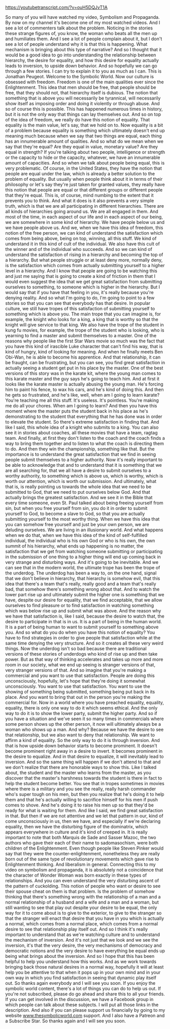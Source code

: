 https://youtubetranscript.com/?v=ouH5DQJvT1A

 So many of you will have watched my video, Symbolism and Propaganda. By now on my channel it's become one of my most watched videos. And I see a lot of commenters talk about the problem. Noticing in the stories these strange figures of, you know, the woman who beats all the men up and humiliates them. And I see a lot of people complain about it, but I don't see a lot of people understand why it is that this is happening. What mechanism is bringing about this type of narrative? And so I thought that it would be a good idea to go into understanding the relationship between hierarchy, the desire for equality, and how this desire for equality actually leads to inversion, to upside down behavior. And so hopefully we can go through a few stories. I can try to explain it to you as much as I can. This is Jonathan Peugeot. Welcome to the Symbolic World. Now our culture is obsessed with freedom. Freedom is one of the main qualities ever since the Enlightenment. This idea that men should be free, that people should be free, that they should not, that hierarchy itself is dubious. The notion that something that is above you will necessarily be tyrannical, will necessarily show itself as imposing order and doing it violently or through abuse. And so of course this is possible. This has happened numerous times in history, but it is not the only way that things can lay themselves out. And so on top of the idea of freedom, we really do have this notion of equality. That equality is the main value, let's say, that we hold on to. Now equality is a bit of a problem because equality is something which ultimately doesn't end up meaning much because when we say that two things are equal, each thing has an innumerable amount of qualities. And so what do we mean when we say that they're equal? Are they equal in value, monetary value? Are they equal in strength? If you're talking about two people, intelligence or strength or the capacity to hide or the capacity, whatever, we have an innumerable amount of capacities. And so when we talk about people being equal, this is very problematic. Of course, in the United States, they have the notion that people are equal under the law, which is already a better solution to the problem of equality. But usually when people think about it in terms of their philosophy or let's say they're just taken for granted values, they really have this notion that people are equal or that different groups or different people that they're equal. This is, of course, mind numbing to the extent that it prevents you to think. And what it does is it also prevents a very simple truth, which is that we are all participating in different hierarchies. There are all kinds of hierarchies going around us. We are all engaged in them. And most of the time, in each aspect of our life and in each aspect of our being, we are somewhere in some kind of hierarchy. We have people below us and we have people above us. And we, when we have this idea of freedom, this notion of the free person, we can kind of understand the satisfaction which comes from being above, being on top, winning, all this stuff. We kind of understand it in this kind of cult of the individual. We also have this cult of the winner and of the individual who succeeds. And so we can kind of understand the satisfaction of rising in a hierarchy and becoming the top of a hierarchy. But what people struggle or at least deny more, normally deny, is the satisfaction which comes from actually submitting yourself to a higher level in a hierarchy. And I know that people are going to be watching this and just me saying that is going to create a kind of friction in them that I would even suggest the idea that we get great satisfaction from submitting ourselves to something, to someone which is higher in the hierarchy. But I would say that if you have that feeling in you, it's really because you're denying reality. And so what I'm going to do, I'm going to point to a few stories so that you can see that everybody has that desire. In popular culture, we still have tropes of this satisfaction of submitting yourself to something which is above you. The main trope that you can imagine is, for example, the knight who looks for a king, a king that is worthy so that the knight will give service to that king. We also have the trope of the student in kung fu movies, for example, the trope of the student who is looking, who is yearning to find a master and submit themselves to a master. One of the reasons why people like the first Star Wars movie so much was the fact that you have this kind of irascible Luke character that can't find his way, that is kind of hungry, kind of looking for meaning. And when he finally meets Ben Obi-Wan, he is able to become his apprentice. And that relationship, it can be fraught, can be frustrating, but you can see, you find great satisfaction in actually seeing a student get put in his place by the master. One of the best versions of this story was in the karate kit, where the young man comes to this karate master and the guy says he's going to teach him. And at first it looks like the karate master is actually abusing the young man. He's forcing him to paint his fence, to wax his cars, and he's kind of doing this. And then he gets so frustrated, and he's like, well, when am I going to learn karate? You're teaching me all this stuff. It's useless. It's pointless. You're making me do all your chores. When am I going to learn? And then you have this moment where the master puts the student back in his place as he's demonstrating to the student that everything that he has done was in order to elevate the student. So there's extreme satisfaction in finding that. And like I said, this whole idea of a knight who submits to a king. You can also see it in stories about coaches, all these movies that have a team, ragtag team. And finally, at first they don't listen to the coach and the coach finds a way to bring them together and to listen to what the coach is directing them to do. And then they win the championship, something like that. But the importance is to understand the great satisfaction that we find in seeing people submit themselves to a higher authority. Now it's really important to be able to acknowledge that and to understand that it is something that we are all searching for, that we all have a desire to submit ourselves to a worthy authority, to something which is above us, which is worthy, which is worth our attention, which is worth our submission. And ultimately, what that is, is really pointing us towards the whole idea that we need to be submitted to God, that we need to put ourselves below God. And that actually brings the greatest satisfaction. And we see it in the Bible that every time someone, even St. Paul talked about being freeing yourself from sin, but when you free yourself from sin, you do it in order to submit yourself to God, to become a slave to God, so that you are actually submitting yourself to the most worthy thing. When we have this idea that you can somehow free yourself and just be your own person, we are deluding ourselves. We are living in an illusionary world. And what happens when we do that, when we have this idea of the kind of self-fulfilled individual, the individual who is his own God or who is his own, the own summit of his hierarchy, what ends up happening is no matter, the satisfaction that we get from watching someone submitting or participating in the submission of one thing to a higher thing will end up coming back in very strange and disturbing ways. And it's going to be inevitable. And we can see that in the modern world, the ultimate trope has been the trope of the underdog. The underdog has been a way to, on the one hand, signal that we don't believe in hierarchy, that hierarchy is somehow evil, that this idea that there's a team that's really, really good and a team that's really bad, that somehow there's something wrong about that. And to watch the lower part rise up and ultimately submit the higher one is something that we have, despite our desire for equality, that we find acceptable, that we allow ourselves to find pleasure or to find satisfaction in watching something which was below rise up and submit what was above. And the reason why we have that satisfaction is, like I said, because the desire to watch that, the desire to participate in that is in us. It is a part of being in the human world. It is a part of being human to want to submit yourself to something above you. And so what do you do when you have this notion of equality? You have to find strategies in order to give people that satisfaction while at the same time denying the very structure. And so it creates all these very weird things. Now the underdog isn't so bad because there are traditional versions of these stories of underdogs who kind of rise up and then take power. But as that way of thinking accelerates and takes up more and more room in our society, what we end up seeing is stranger versions of that, very stranger versions of that. And so imagine that you're making a commercial and you want to use that satisfaction. People are doing this unconsciously, hopefully, let's hope that they're doing it somewhat unconsciously. You want to use that satisfaction. You want to use the showing of something being submitted, something being put back in its place. And you want to bring that out in the person you're making the commercial for. Now in a world where you have preached equality, equality, equality, there is only one way to do it which seems ethical. And the only way to do it is to show the lower party, submit the higher party. And so if you have a situation and we've seen it so many times in commercials where some person shows up the other person, it now will ultimately always be a woman who shows up a man. And why? Because we have the desire to see that relationship, but we also want to deny that relationship. We want to affirm a kind of equality. So the only way to do it is through inversion. And that is how upside down behavior starts to become prominent. It doesn't become prominent right away in a desire to invert. It becomes prominent in the desire to equalize. And in that desire to equalize, it will inevitably lead to inversion. And so the same thing will happen if we don't attend to that and we don't realize that there are honorable ways to show this. Like I talked about, the student and the master who learns from the master, as you discover that the master's harshness towards the student is there in fact to help the student become better. You see that in tropes sometimes in movies where there is a military and you see the really, really harsh commander who's super tough on his men, but then you realize that he's doing it to help them and that he's actually willing to sacrifice himself for his men if push comes to shove. And he's doing it to raise his men up so that they'd be ready for what is waiting for them. And like I said, we find great satisfaction in that. But then if we are not attentive and we let that pattern in our, kind of come unconsciously in us, then we have, and especially if we're declaring equality, then we have the disturbing figure of the dominatrix, which appears everywhere in culture and it's kind of creeped in. It is really important to note that both Marquis de Sade and Sasser Mazoc, the two authors who gave their each of their name to sadomasochism, were both children of the Enlightenment. Even though people like Steven Pinker would say that they were the counter-enlightenment, nonetheless they are really born out of the same type of revolutionary movements which gave rise to Enlightenment thinking. And liberalism in general. Connecting this to my video on symbolism and propaganda, it is absolutely not a coincidence that the character of Wonder Woman was born exactly in these types of relationships. And you can even understand the very disturbing ascent of the pattern of cuckolding. This notion of people who want or desire to see their spouse cheat on them is that problem. Is the problem of somehow thinking that there's something wrong with the relationship of a man and a normal relationship of a husband and a wife and a man and a woman, but still wanting to see that play out despite your desire to be equal, the only way for it to come about is to give to the exterior, to give to the stranger so that the stranger will enact that desire that you have in you which is actually a normal, which comes from a normal place, which comes from a normal desire to see that relationship play itself out. And so I think it's really important to understand that as we're watching culture and to understand the mechanism of inversion. And it's not just that we look and we see the inversion, it's that the very desire, the very mechanisms of democracy and democratic notions and the very desire to have everything be equal ends up being what brings about the inversion. And so I hope that this has been helpful to help you understand how this works. And as we work towards bringing back those natural desires in a normal way, hopefully it will at least help you be attentive to that when it pops up in your own mind and in your own way in which you find satisfaction in seeing that dynamic play itself out. So thanks again everybody and I will see you soon. If you enjoy the symbolic world content, there's a lot of things you can do to help us out. If you're not subscribed, please do go ahead and share this to all your friends. If you can get involved in the discussion, we have a Facebook group in which people can talk about these subjects. I will put all those links in the description. And also if you can please support us financially by going to my website www.thesymbolicworld.com support. And I also have a Patreon and a Subscribe Star. So thanks again and I will see you soon.
